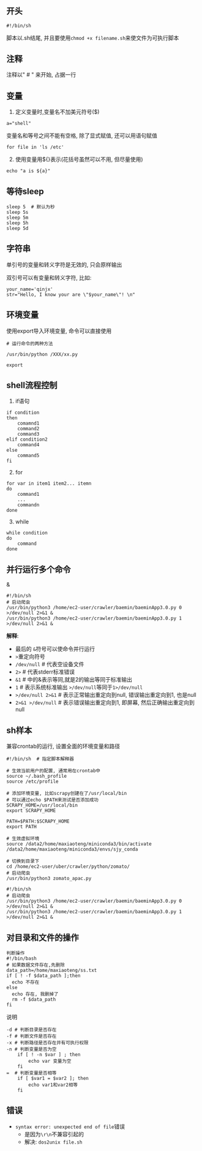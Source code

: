 # 

## 开头

```
#!/bin/sh
```

脚本以.sh结尾, 并且要使用```chmod +x filename.sh```来使文件为可执行脚本


## 注释

注释以" # " 来开始, 占据一行


## 变量

1. 定义变量时,变量名不加美元符号($)
``` 
a="shell" 
```
变量名和等号之间不能有空格, 除了显式赋值, 还可以用语句赋值
```
for file in 'ls /etc'
```

2. 使用变量用${}表示(花括号虽然可以不用, 但尽量使用)
```
echo "a is ${a}"
```

## 等待sleep
```
sleep 5  # 默认为秒
sleep 5s
sleep 5m
sleep 5h
sleep 5d
```

## 字符串

单引号的变量和转义字符是无效的, 只会原样输出

双引号可以有变量和转义字符, 比如:   
```
your_name='qinjx'
str="Hello, I know your are \"$your_name\"! \n"
```


## 环境变量

使用export导入环境变量, 命令可以直接使用

```
# 运行命令的两种方法

/usr/bin/python /XXX/xx.py

export

```

## shell流程控制

1. if语句
```
if condition
then
    comamnd1
    command2
    command3
elif condition2
    command4
else
    command5
fi
```

2. for
```
for var in item1 item2... itemn
do
    command1
    ...
    commandn
done
```

3. while
```
while condition
do 
    command
done
```

## 并行运行多个命令

&  
```
#!/bin/sh
# 启动爬虫
/usr/bin/python3 /home/ec2-user/crawler/baemin/baeminApp3.0.py 0 >/dev/null 2>&1 &
/usr/bin/python3 /home/ec2-user/crawler/baemin/baeminApp3.0.py 1 >/dev/null 2>&1 &
```
**解释**:
- 最后的 `&`符号可以使命令并行运行
- `>`重定向符号
- `/dev/null`  # 代表空设备文件
- `2>`  # 代表stderr标准错误
- `&1` # 中的&表示等同,就是2的输出等同于标准输出
- `1`  # 表示系统标准输出  `>/dev/null`等同于`1>/dev/null`
- `>/dev/null 2>&1`  # 表示正常输出重定向到null, 错误输出重定向到1, 也是null  
- `2>&1 >/dev/null`  # 表示错误输出重定向到1, 即屏幕, 然后正确输出重定向到null


## sh样本
兼容crontab的运行, 设置全面的环境变量和路径

```
#!/bin/sh  # 指定脚本解释器

# 生效当前用户的配置, 通常用在crontab中
source ~/.bash_profile
source /etc/profile

# 添加环境变量, 比如scrapy创建在了/usr/local/bin
# 可以通过echo $PATH来测试是否添加成功
SCRAPY_HOME=/usr/local/bin
export SCRAPY_HOME

PATH=$PATH:$SCRAPY_HOME
export PATH

# 生效虚拟环境
source /data2/home/maxiaoteng/miniconda3/bin/activate /data2/home/maxiaoteng/miniconda3/envs/sjy_conda

# 切换到目录下
cd /home/ec2-user/uber/crawler/python/zomato/
# 启动爬虫
/usr/bin/python3 zomato_apac.py
```

```
#!/bin/sh
# 启动爬虫
/usr/bin/python3 /home/ec2-user/crawler/baemin/baeminApp3.0.py 0 >/dev/null 2>&1 &
/usr/bin/python3 /home/ec2-user/crawler/baemin/baeminApp3.0.py 1 >/dev/null 2>&1 &
```

## 对目录和文件的操作
```
判断操作
#!/bin/bash
# 如果数据文件存在,先删除
data_path=/home/maxiaoteng/ss.txt
if [ ! -f $data_path ];then
  echo 不存在
else
  echo 存在, 我删掉了
  rm -f $data_path
fi
```

说明
```
-d # 判断目录是否存在
-f # 判断文件是否存在
-x # 判断路径是否存在并有可执行权限
-n # 判断变量是否为空
    if [ ! -n $var ] ; then
        echo var 变量为空
    fi
=  # 判断变量是否相等
    if [ $var1 = $var2 ]; then
        echo var1和var2相等
    fi
```

## 错误
- `syntax error: unexpected end of file`错误  
    - 是因为`\r\n`不兼容引起的  
    - 解决: `dos2unix file.sh`